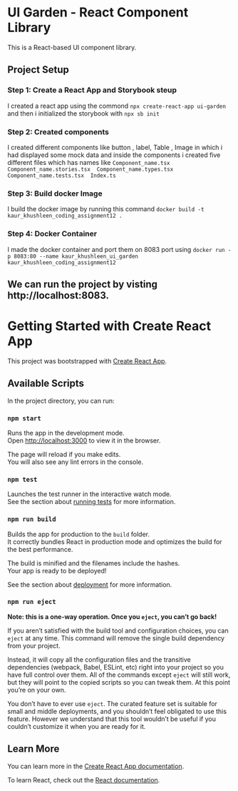 # UI Garden - React Component Library
This is a React-based UI component library.

## Project Setup

### Step 1: Create a React App and Storybook steup
I created a react app using the commond `npx create-react-app ui-garden` and then i initialized the storybook with `npx sb init`

### Step 2: Created components 
I created different components like button , label, Table , Image in which i had displayed some mock data and inside the components i created five different files which has names like
`Component_name.tsx
Component_name.stories.tsx 
Component_name.types.tsx 
Component_name.tests.tsx 
Index.ts `


### Step 3: Build docker Image
I build the docker image by running this command
`docker build -t kaur_khushleen_coding_assignment12 .`

### Step 4: Docker Container
I made the docker container and port them on 8083 port using `docker run -p 8083:80 --name kaur_khushleen_ui_garden kaur_khushleen_coding_assignment12
`
## We can run the project by visting http://localhost:8083.


# Getting Started with Create React App

This project was bootstrapped with [Create React App](https://github.com/facebook/create-react-app).

## Available Scripts

In the project directory, you can run:

### `npm start`

Runs the app in the development mode.\
Open [http://localhost:3000](http://localhost:3000) to view it in the browser.

The page will reload if you make edits.\
You will also see any lint errors in the console.

### `npm test`

Launches the test runner in the interactive watch mode.\
See the section about [running tests](https://facebook.github.io/create-react-app/docs/running-tests) for more information.

### `npm run build`

Builds the app for production to the `build` folder.\
It correctly bundles React in production mode and optimizes the build for the best performance.

The build is minified and the filenames include the hashes.\
Your app is ready to be deployed!

See the section about [deployment](https://facebook.github.io/create-react-app/docs/deployment) for more information.

### `npm run eject`

**Note: this is a one-way operation. Once you `eject`, you can’t go back!**

If you aren’t satisfied with the build tool and configuration choices, you can `eject` at any time. This command will remove the single build dependency from your project.

Instead, it will copy all the configuration files and the transitive dependencies (webpack, Babel, ESLint, etc) right into your project so you have full control over them. All of the commands except `eject` will still work, but they will point to the copied scripts so you can tweak them. At this point you’re on your own.

You don’t have to ever use `eject`. The curated feature set is suitable for small and middle deployments, and you shouldn’t feel obligated to use this feature. However we understand that this tool wouldn’t be useful if you couldn’t customize it when you are ready for it.

## Learn More

You can learn more in the [Create React App documentation](https://facebook.github.io/create-react-app/docs/getting-started).

To learn React, check out the [React documentation](https://reactjs.org/).
